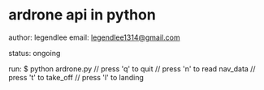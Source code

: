 ardrone api in python
=========

author: legendlee
email: legendlee1314@gmail.com


status:
  ongoing

run:
    $ python ardrone.py
    // press 'q' to quit
    // press 'n' to read nav_data
    // press 't' to take_off
    // press 'l' to landing
